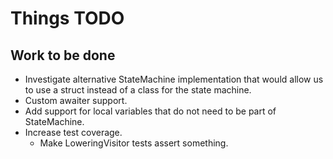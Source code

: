 # Things TODO

## Work to be done

- Investigate alternative StateMachine implementation that would allow us to use a struct instead of a class for the state machine.
- Custom awaiter support.
- Add support for local variables that do not need to be part of StateMachine.
- Increase test coverage.
  - Make LoweringVisitor tests assert something.